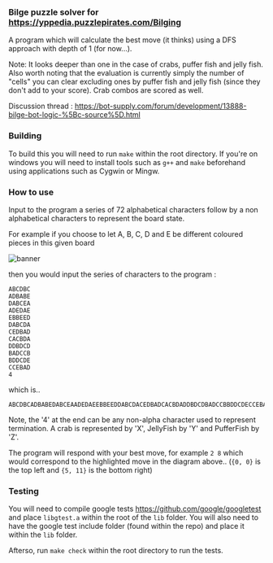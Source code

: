 ### Bilge puzzle solver for https://yppedia.puzzlepirates.com/Bilging
A program which will calculate the best move (it thinks) using a DFS approach with depth of 1 (for now...).

Note: It looks deeper than one in the case of crabs, puffer fish and jelly fish.
Also worth noting that the evaluation is currently simply the number of "cells" you can clear excluding ones by puffer fish and jelly fish (since they don't add to your score). Crab combos are scored as well.

Discussion thread : https://bot-supply.com/forum/development/13888-bilge-bot-logic-%5Bc-source%5D.html

### Building
To build this you will need to run ```make``` within the root directory.
If you're on windows you will need to install tools such as ```g++``` and ```make``` beforehand using applications such as Cygwin or Mingw.

### How to use
Input to the program a series of 72 alphabetical characters follow by a non alphabetical characters to represent the board state.

For example if you choose to let A, B, C, D and E be different coloured pieces in this given board

![banner](http://i.imgur.com/x3R2xWa.png)

then you would input the series of characters to the program :
```
ABCDBC
ADBABE
DABCEA
ADEDAE
EBBEED
DABCDA
CEDBAD
CACBDA
DDBDCD
BADCCB
BDDCDE
CCEBAD
4
```

which is..
```
ABCDBCADBABEDABCEAADEDAEEBBEEDDABCDACEDBADCACBDADDBDCDBADCCBBDDCDECCEBAD4
```

Note, the '4' at the end can be any non-alpha character used to represent termination.
A crab is represented by 'X', JellyFish by 'Y' and PufferFish by 'Z'.

The program will respond with your best move, for example
```2 8```
which would correspond to the highlighted move in the diagram above.. (```{0, 0}``` is the top left and ```{5, 11}``` is the bottom right)

### Testing
You will need to compile google tests https://github.com/google/googletest and place ```libgtest.a``` within the root of the ```lib``` folder.
You will also need to have the google test include folder (found within the repo) and place it within the ```lib``` folder.

Afterso, run ```make check``` within the root directory to run the tests.
